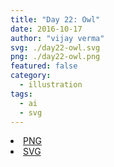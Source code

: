 ```yaml
---
title: "Day 22: Owl"
date: 2016-10-17
author: "vijay verma"
svg: ./day22-owl.svg
png: ./day22-owl.png
featured: false
category:
  - illustration
tags:
  - ai
  - svg
---
```

<li><a href="./day22-owl.png" download className="btn-png">PNG</a></li>
<li><a href="./day22-owl.svg" download className="btn-svg">SVG</a></li>
